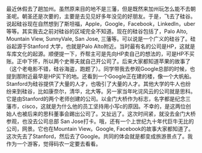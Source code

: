 最近休假去了趟加州。虽然原来目的地不是三藩，但是既然来加州玩怎么能不去朝圣呢。朝圣还是次要的，主要是去见见好多年没见的好朋友。于是，飞去了硅谷。说起硅谷现在自然想到了斯坦福，Apple，Google，Facebook，LinkedIn，uber等等。其实我去之前对硅谷的区域完全不知道。现在的硅谷包括了，Palo Alto, Mountain View, SunnyVale, San Jose, 三藩等。可以说是一个广义的硅谷了。硅谷起源于Stanford 大学，也就是Palo Alto附近。当时最有名的公司是HP，这就是车库文化的起源。顺便提一下，乔帮主可是先向HP卖自己的想法的，可是HP不买账。正中下怀，所以两个史蒂夫就自己开公司了。后来大家都知道苹果的故事了（这个老电影不错，硅谷海盗，跑题了）。同学带我去参观Google总部的时候，也提到那附近最早是HP买下的地。还看到一个Google正在建的楼，像一个大帆船。Stanford为硅谷提供了大量的人才，也吸引了大量的人才。其他大学的牛人也纷纷来到硅谷，比如康奈尔，清华，北大等。另一家当年叱诧风云的公司就是思科。它是由Stanford的两个老师创建的公司。以金门大桥作为标志，名字都是纪念三藩市，cisco，这就是为什么他的员工坚持用小写c的原因。不幸的，是这两位创始人也被后来的思科董事会踢出公司了。又扯远了。这次时间紧，就没去金门大桥参观，也没去公司总部 San Jose打卡。哦，还有一个上世纪九十年代巨牛无比的公司，网景。它也在Mountain View。Google, Facebook的故事大家都知道了。
这次先去了Stanford，然后去了Google。共同的体会就是都变成旅游景点了。我作为一个游客，觉得码农一定要去看看。